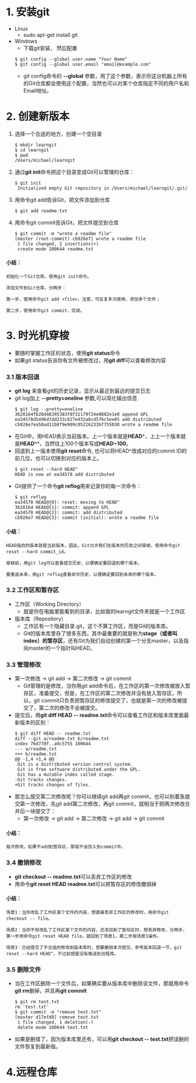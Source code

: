 # 1. 安装git

* Linux
    * sudo apt-get install git
* Windows
    * 下载git安装， 然后配置
    ```buildoutcfg
    $ git config --global user.name "Your Name"
    $ git config --global user.email "email@example.com"
    ```
    * git config命令的 **--global** 参数，用了这个参数，表示你这台机器上所有的Git仓库都会使用这个配置，当然也可以对某个仓库指定不同的用户名和Email地址。
    
# 2. 创建新版本
1. 选择一个合适的地方，创建一个空目录
    ```buildoutcfg
    $ mkdir learngit
    $ cd learngit
    $ pwd
    /Users/michael/learngit
    ```
1. 通过**git init**命令把这个目录变成Git可以管理的仓库：
    ```buildoutcfg
    $ git init
     Initialized empty Git repository in /Users/michael/learngit/.git/
     ```
1. 用命令git add告诉Git，把文件添加到仓库
    ```buildoutcfg
    $ git add readme.txt
    ```
1. 用命令git commit告诉Git，把文件提交到仓库
    ```buildoutcfg
    $ git commit -m "wrote a readme file"
    [master (root-commit) cb926e7] wrote a readme file
     1 file changed, 2 insertions(+)
     create mode 100644 readme.txt
    ```
  #### 小结：
    初始化一个Git仓库，使用git init命令。
    
    添加文件到Git仓库，分两步：
    
    第一步，使用命令git add <file>，注意，可反复多次使用，添加多个文件；
    
    第二步，使用命令git commit，完成。
    
# 3. 时光机穿梭
* 要随时掌握工作区的状态，使用**git status**命令
* 如果git status告诉你有文件被修改过，用**git diff**可以查看修改内容
### 3.1 版本回退
* **git log** 来查看git的历史记录，显示从最近到最远的提交日志
* git log加上 **--pretty=oneline** 参数,可以简化输出信息
    ```buildoutcfg
    $ git log --pretty=oneline
    3628164fb26d48395383f8f31179f24e0882e1e0 append GPL
    ea34578d5496d7dd233c827ed32a8cd576c5ee85 add distributed
    cb926e7ea50ad11b8f9e909c05226233bf755030 wrote a readme file
    ```
* 在Git中，用HEAD表示当前版本。上一个版本就是**HEAD^**，上上一个版本就是**HEAD^^**，当然往上100个版本写成**HEAD~100**。
* 回退到上一版本使用**git reset**命令, 也可以将HEAD^改成对应的commit ID的前几位，也可以切换到对应的版本上。
    ```
    $ git reset --hard HEAD^
    HEAD is now at ea34578 add distributed
    ```
* Git提供了一个命令**git reflog**用来记录你的每一次命令：
    ```buildoutcfg
    $ git reflog
    ea34578 HEAD@{0}: reset: moving to HEAD^
    3628164 HEAD@{1}: commit: append GPL
    ea34578 HEAD@{2}: commit: add distributed
    cb926e7 HEAD@{3}: commit (initial): wrote a readme file
    ```
#### 小结：
    HEAD指向的版本就是当前版本，因此，Git允许我们在版本的历史之间穿梭，使用命令git reset --hard commit_id。

    穿梭前，用git log可以查看提交历史，以便确定要回退到哪个版本。

    要重返未来，用git reflog查看命令历史，以便确定要回到未来的哪个版本。

### 3.2 工作区和暂存区
* 工作区（Working Directory）
    * 就是你在电脑里能看到的目录，比如我的learngit文件夹就是一个工作区
* 版本库（Repository）
    * 工作区有一个隐藏目录.git，这个不算工作区，而是Git的版本库。
    * Git的版本库里存了很多东西，其中最重要的就是称为**stage（或者叫index）的暂存区**，还有Git为我们自动创建的第一个分支master，以及指向master的一个指针叫HEAD。
    
### 3.3 管理修改
* 第一次修改 -> git add -> 第二次修改 -> git commit
    * Git管理的是修改，当你用git add命令后，在工作区的第一次修改被放入暂存区，准备提交，但是，在工作区的第二次修改并没有放入暂存区，所以，git commit只负责把暂存区的修改提交了，也就是第一次的修改被提交了，第二次的修改不会被提交。
* 提交后，用**git diff HEAD -- readme.txt**命令可以查看工作区和版本库里面最新版本的区别：
    ```buildoutcfg
    $ git diff HEAD -- readme.txt 
    diff --git a/readme.txt b/readme.txt
    index 76d770f..a9c5755 100644
    --- a/readme.txt
    +++ b/readme.txt
    @@ -1,4 +1,4 @@
     Git is a distributed version control system.
     Git is free software distributed under the GPL.
     Git has a mutable index called stage.
    -Git tracks changes.
    +Git tracks changes of files.
    ```
* 那怎么提交第二次修改呢？你可以继续git add再git commit，也可以别着急提交第一次修改，先git add第二次修改，再git commit，就相当于把两次修改合并后一块提交了：
    * 第一次修改 -> git add -> 第二次修改 -> git add -> git commit

#### 小结：
    每次修改，如果不add到暂存区，那就不会加入到commit中。

### 3.4 撤销修改
* **git checkout -- readme.txt**可以丢弃工作区的修改
* 用命令**git reset HEAD readme.txt**可以把暂存区的修改撤销掉
#### 小结：
    场景1：当你改乱了工作区某个文件的内容，想直接丢弃工作区的修改时，用命令git checkout -- file。
    
    场景2：当你不但改乱了工作区某个文件的内容，还添加到了暂存区时，想丢弃修改，分两步，第一步用命令git reset HEAD file，就回到了场景1，第二步按场景1操作。
    
    场景3：已经提交了不合适的修改到版本库时，想要撤销本次提交，参考版本回退一节，git reset --hard HEAD^，不过前提是没有推送到远程库。

### 3.5 删除文件
* 当在工作区删除一个文件后，如果确实要从版本库中删除该文件，那就用命令**git rm**删掉，并且再**git commit**
    ```buildoutcfg
    $ git rm test.txt
    rm 'test.txt'
    $ git commit -m "remove test.txt"
    [master d17efd8] remove test.txt
     1 file changed, 1 deletion(-)
     delete mode 100644 test.txt
    ```
* 如果是删错了，因为版本库里还有，可以用**git checkout -- test.txt**把误删的文件恢复到最新版。

# 4.远程仓库






































